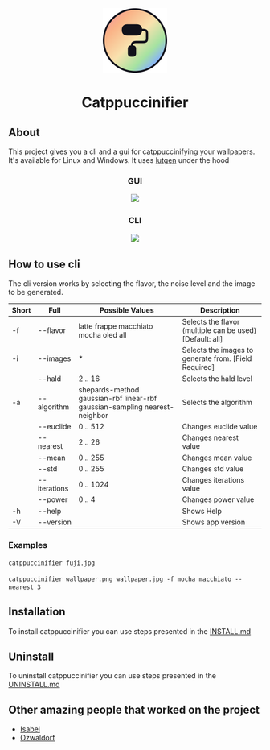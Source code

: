 <div align="center">

<img src="./src/assets/catppuccinifier.png" height="128" width="128">
<h1>Catppuccinifier</h1>

</div>

## About
This project gives you a cli and a gui for catppuccinifying your wallpapers. It's available for Linux and Windows. It uses [lutgen](https://github.com/ozwaldorf/lutgen-rs) under the hood

<div align="center">
<h3>GUI</h3>

<img src="https://github.com/user-attachments/assets/a9c86c19-1c00-4c83-8b43-007086743ce1" width="1000">
<h3>CLI</h3>
<img src="https://github.com/user-attachments/assets/86a3ebe8-8281-4120-80cb-c0fc20ff758e" width="1000">
</div>


## How to use cli
The cli version works by selecting the flavor, the noise level and the image to be generated.

|Short|Full|Possible Values|Description|
------|----|---------------|-----------|
|-f|--flavor|latte frappe macchiato mocha oled all| Selects the flavor (multiple can be used) [Default: all]|
|-i|--images| * | Selects the images to generate from. [Field Required] |
|  |--hald| 2 .. 16 | Selects the hald level|
|-a|--algorithm| shepards-method gaussian-rbf linear-rbf gaussian-sampling nearest-neighbor | Selects the algorithm|
|  |--euclide| 0 .. 512 | Changes euclide value|
|  |--nearest| 2 .. 26 | Changes nearest value|
|  |--mean| 0 .. 255 | Changes mean value|
|  |--std| 0 .. 255 | Changes std value|
|  |--iterations| 0 .. 1024 | Changes iterations value|
|  |--power| 0 .. 4 | Changes power value|
|-h|--help| | Shows Help|
|-V|--version| | Shows app version|

### Examples
    catppuccinifier fuji.jpg

    catppuccinifier wallpaper.png wallpaper.jpg -f mocha macchiato --nearest 3

## Installation
To install catppuccinifier you can use steps presented in the [INSTALL.md](https://github.com/lighttigerXIV/catppuccinifier/blob/master/INSTALL.md)

## Uninstall
To uninstall catppuccinifier you can use steps presented in the [UNINSTALL.md](https://github.com/lighttigerXIV/catppuccinifier/blob/master/UNINSTALL.md)

## Other amazing people that worked on the project
- [Isabel](https://github.com/isabelroses)
- [Ozwaldorf](https://github.com/ozwaldorf/lutgen-rs)
